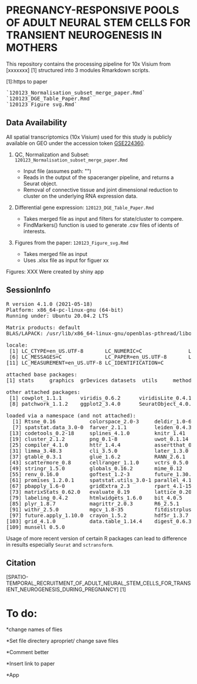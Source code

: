 # PREGNANCY-RESPONSIVE POOLS OF ADULT NEURAL STEM CELLS FOR TRANSIENT NEUROGENESIS IN MOTHERS


This repository contains the processing pipeline for 10x Visium from [xxxxxxx] [1] structured into 3 modules Rmarkdown scripts.

[1]:https to paper
<pre>`120123_Normalisation_subset_merge_paper.Rmd`
`120123_DGE_Table_Paper.Rmd`
`120123_Figure_svg.Rmd`</pre>


## Data Availability

All spatial transcriptomics (10x Visium) used for this study is publicly available on GEO under the accession token  [GSE224360][2].

[2]:https://www.ncbi.nlm.nih.gov/geo/query/acc.cgi?acc=GSE224360

1. QC, Normalization and Subset: `120123_Normalisation_subset_merge_paper.Rmd`
    * Input file (assumes path: "")
    * Reads in the output of the spaceranger pipeline, and returns a Seurat object. 
    * Removal of connective tissue and joint dimensional reduction to cluster on the underlying RNA expression data.

2. Differential gene expression: `120123_DGE_Table_Paper.Rmd`
    * Takes merged file as input and filters for state/cluster to compere.
    * FindMarkers() function is used to generate .csv files of idents of interests.


3. Figures from the paper: `120123_Figure_svg.Rmd`
    * Takes merged file as input 
    * Uses .xlsx file as input for figuer xx

Figures: XXX Were created by shiny app

## SessionInfo

<pre>R version 4.1.0 (2021-05-18)
Platform: x86_64-pc-linux-gnu (64-bit)
Running under: Ubuntu 20.04.2 LTS

Matrix products: default
BLAS/LAPACK: /usr/lib/x86_64-linux-gnu/openblas-pthread/libopenblasp-r0.3.8.so

locale:
 [1] LC_CTYPE=en_US.UTF-8       LC_NUMERIC=C               LC_TIME=en_US.UTF-8        LC_COLLATE=en_US.UTF-8     LC_MONETARY=en_US.UTF-8   
 [6] LC_MESSAGES=C              LC_PAPER=en_US.UTF-8       LC_NAME=C                  LC_ADDRESS=C               LC_TELEPHONE=C            
[11] LC_MEASUREMENT=en_US.UTF-8 LC_IDENTIFICATION=C       

attached base packages:
[1] stats     graphics  grDevices datasets  utils     methods   base     

other attached packages:
 [1] cowplot_1.1.1      viridis_0.6.2      viridisLite_0.4.1  readxl_1.4.1       ggrepel_0.9.2      rmarkdown_2.19     dplyr_1.0.10      
 [8] patchwork_1.1.2    ggplot2_3.4.0      SeuratObject_4.0.1 Seurat_4.0.0      

loaded via a namespace (and not attached):
  [1] Rtsne_0.16           colorspace_2.0-3     deldir_1.0-6         ellipsis_0.3.2       ggridges_0.5.4       rstudioapi_0.14     
  [7] spatstat.data_3.0-0  farver_2.1.1         leiden_0.4.3         listenv_0.9.0        bit64_4.0.5          fansi_1.0.3         
 [13] codetools_0.2-18     splines_4.1.0        knitr_1.41           polyclip_1.10-4      jsonlite_1.8.3       ica_1.0-3           
 [19] cluster_2.1.2        png_0.1-8            uwot_0.1.14          shiny_1.7.4          sctransform_0.3.2    BiocManager_1.30.19 
 [25] compiler_4.1.0       httr_1.4.4           assertthat_0.2.1     Matrix_1.5-1         fastmap_1.1.0        lazyeval_0.2.2      
 [31] limma_3.48.3         cli_3.5.0            later_1.3.0          htmltools_0.5.4      tools_4.1.0          igraph_1.3.5        
 [37] gtable_0.3.1         glue_1.6.2           RANN_2.6.1           reshape2_1.4.4       Rcpp_1.0.9           spatstat_1.64-1     
 [43] scattermore_0.8      cellranger_1.1.0     vctrs_0.5.0          nlme_3.1-152         lmtest_0.9-40        xfun_0.34           
 [49] stringr_1.5.0        globals_0.16.2       mime_0.12            miniUI_0.1.1.1       lifecycle_1.0.3      irlba_2.3.5.1       
 [55] renv_0.16.0          goftest_1.2-3        future_1.30.0        MASS_7.3-54          zoo_1.8-11           scales_1.2.1        
 [61] promises_1.2.0.1     spatstat.utils_3.0-1 parallel_4.1.0       RColorBrewer_1.1-3   yaml_2.3.6           reticulate_1.26     
 [67] pbapply_1.6-0        gridExtra_2.3        rpart_4.1-15         stringi_1.7.8        rlang_1.0.6          pkgconfig_2.0.3     
 [73] matrixStats_0.62.0   evaluate_0.19        lattice_0.20-44      ROCR_1.0-11          purrr_0.3.5          tensor_1.5          
 [79] labeling_0.4.2       htmlwidgets_1.6.0    bit_4.0.5            tidyselect_1.2.0     parallelly_1.33.0    RcppAnnoy_0.0.20    
 [85] plyr_1.8.7           magrittr_2.0.3       R6_2.5.1             generics_0.1.3       DBI_1.1.3            pillar_1.8.1        
 [91] withr_2.5.0          mgcv_1.8-35          fitdistrplus_1.1-8   survival_3.2-11      abind_1.4-5          tibble_3.1.8        
 [97] future.apply_1.10.0  crayon_1.5.2         hdf5r_1.3.7          KernSmooth_2.23-20   utf8_1.2.2           plotly_4.10.1       
[103] grid_4.1.0           data.table_1.14.4    digest_0.6.30        xtable_1.8-4         tidyr_1.2.1          httpuv_1.6.6        
[109] munsell_0.5.0 </pre>

Usage of more recent version of certain R packages can lead to difference in results especially `Seurat` and `sctransform`.

## Citation 
[SPATIO-TEMPORAL_RECRUITMENT_OF_ADULT_NEURAL_STEM_CELLS_FOR_TRANSIENT_NEUROGENESIS_DURING_PREGNANCY] [1]








# To do:

*change names of flies

*Set file directery apropriet/ change save files 

*Comment better

*Insert link to paper 

*App
